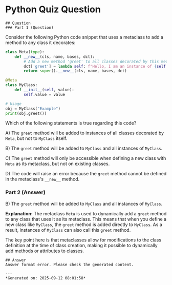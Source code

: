 # Python Quiz Question
    
    ## Question
    ### Part 1 (Question)

Consider the following Python code snippet that uses a metaclass to add a method to any class it decorates:

```python
class Meta(type):
    def __new__(cls, name, bases, dct):
        # Add a new method 'greet' to all classes decorated by this metaclass
        dct['greet'] = lambda self: f"Hello, I am an instance of {self.__class__.__name__}"
        return super().__new__(cls, name, bases, dct)

@Meta
class MyClass:
    def __init__(self, value):
        self.value = value

# Usage
obj = MyClass("Example")
print(obj.greet())
```

Which of the following statements is true regarding this code?

A) The `greet` method will be added to instances of all classes decorated by `Meta`, but not to `MyClass` itself.

B) The `greet` method will be added to `MyClass` and all instances of `MyClass`.

C) The `greet` method will only be accessible when defining a new class with `Meta` as its metaclass, but not on existing classes.

D) The code will raise an error because the `greet` method cannot be defined in the metaclass's `__new__` method.

### Part 2 (Answer)

B) The `greet` method will be added to `MyClass` and all instances of `MyClass`.

**Explanation:**
The metaclass `Meta` is used to dynamically add a `greet` method to any class that uses it as its metaclass. This means that when you define a new class like `MyClass`, the `greet` method is added directly to `MyClass`. As a result, instances of `MyClass` can also call this `greet` method.

The key point here is that metaclasses allow for modifications to the class definition at the time of class creation, making it possible to dynamically add methods or attributes to classes.
    
    ## Answer
    Answer format error. Please check the generated content.
    
    ---
    *Generated on: 2025-09-12 08:01:58*
    